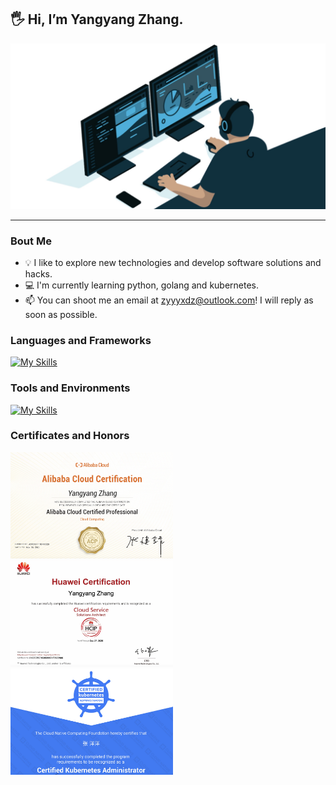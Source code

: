 ## :raised_hand_with_fingers_splayed: Hi, I’m Yangyang Zhang.

<img width="1000" alt="zhangyy" src="data/zhangyy.jpg">

------

### Bout Me

- :bulb: I like to explore new technologies and develop software solutions and hacks.
- :computer: I'm currently learning python, golang and kubernetes.
- :mailbox: You can shoot me an email at zyyyxdz@outlook.com! I will reply as soon as possible.



### Languages and Frameworks

[![My Skills](https://skillicons.dev/icons?i=git,docker,python,django,go,kubernetes)](https://skillicons.dev)



### Tools and Environments

[![My Skills](https://skillicons.dev/icons?i=linux,vim,md,vscode,redis,mysql)](https://skillicons.dev)



### Certificates and Honors

<img src="data/cert-aliyun.jpg" width="260"/> <img src="data/cert-huawei.jpg" width="260"/> <img src="data/cert-cka.jpg" width="260"/>



